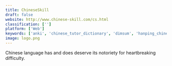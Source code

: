 ```yaml
---
title: ChineseSkill
draft: false 
website: http://www.chinese-skill.com/cs.html
classification: ['']
platform: ['Web']
keywords: ['anki', 'chinese_tutor_dictionary', 'dimsum', 'hanping_chinese_dictionary', 'learnyu', 'learning_with_texts', 'mdbg_english_to_chinese_dictionary', 'mandarintalk', 'memrise', 'nciku', 'ninchanese', 'pingrid', 'pleco', 'remember', 'rosetta_stone', 'syng', 'yellowbridge', 'yixue_chinese_dictionary', 'youdao_dictionary', 'zizzle', 'wenlin']
image: logo.png
---
```

Chinese language has and does deserve its notoriety for heartbreaking difficulty.